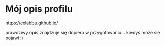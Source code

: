 # Mój opis profilu

https://exlabbu.github.io/

prawdziwy opis znajdzuje się dopiero w przygotowaniu... kiedyś może się pojawi :)
